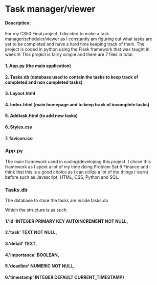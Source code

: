 # Task manager/viewer
#### <url>
#### Description:
For my CS50 Final project, I decided to make a task manager/scheduler/viewer as I constantly am figuring out what tasks are yet to be completed and have a hard time keeping track of them.
The project is coded in python using the Flask framework that was taught in week 9.
This project is fairly simple and there are 7 files in total:
#### 1. App.py (the main application)
#### 2. Tasks.db (database used to contain the tasks to keep track of completed and non completed tasks)
#### 3. Layout.html
#### 4. Index.html (main homepage and to keep track of incomplete tasks)
#### 5. Addtask.html (to add new tasks)
#### 6. Styles.css
#### 7. favicon.ico

### App.py
The main framework used in coding/developing this project. I chose this framework as I spent a lot of my time doing Problem Set 9 Finance and I think that this is a good choice as I can utilize a lot of the things I learnt before such as Javascript, HTML, CSS, Python and SQL.

### Tasks.db
The database to store the tasks are inside tasks.db

Which the structure is as such:
#### 1.'id' INTEGER PRIMARY KEY AUTOINCREMENT NOT NULL,
#### 2.'task' TEXT NOT NULL,
#### 3.'detail' TEXT,
#### 4.'importance' BOOLEAN,
#### 5.'deadline' NUMERIC NOT NULL,
#### 6.'timestamp' INTEGER DEFAULT CURRENT_TIMESTAMP)

